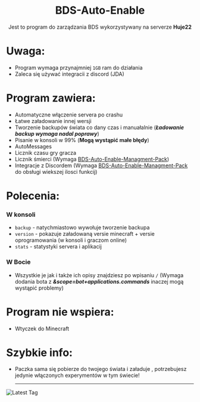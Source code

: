 <div align="center">

# BDS-Auto-Enable

Jest to program do zarządzania BDS wykorzystywany na serverze **Huje22**

</div>


# **Uwaga**:

* Program wymaga przynajmniej `1GB` ram do działania
* Zaleca się używać integracii z discord (JDA)

# Program zawiera: <br/>

* Automatyczne włączenie servera po crashu
* Łatwe załadowanie innej wersji 
* Tworzenie backupów świata co dany czas i manuałalnie (___Ładowanie backup wymaga nadal poprawy___)
* Pisanie w konsoli w 99% (**Mogą wystąpić małe błędy**)
* AutoMessages
* Licznik czasu gry gracza
* Licznik śmierci (Wymaga [BDS-Auto-Enable-Managment-Pack](https://github.com/Huje22/BDS-Auto-Enable-Managment-Pack))
* Integracje z Discordem
  (Wymaga [BDS-Auto-Enable-Managment-Pack](https://github.com/Huje22/BDS-Auto-Enable-Managment-Pack) do obsługi wiekszej
  ilosci funkcij)

# Polecenia: <br/>
### W konsoli
* `backup` - natychmiastowo wywołuje tworzenie backupa
* `version` - pokazuje załadowaną versie minecraft + versie oprogramowania (w konsoli i graczom online)
* `stats` - statystyki servera i aplikacij
### W Bocie
* Wszystkie je jak i także ich opisy znajdziesz po wpisaniu `/` (Wymaga dodania bota z ___&scope=bot+applications.commands___ inaczej mogą wystąpić problemy)

# Program nie wspiera: <br/>

* Wtyczek do Minecraft 


# **Szybkie info**:

* Paczka sama się pobierze do twojego świata i załaduje , potrzebujesz jedynie włączonych experymentów w tym świecie!

  ----



![Latest Tag](https://img.shields.io/github/v/tag/Huje22/Bds-Auto-Enable?label=LATEST%20TAG&style=for-the-badge) <br>
